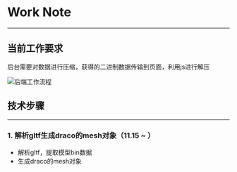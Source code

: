 # Work Note

---

## 当前工作要求

后台需要对数据进行压缩，获得的二进制数据传输到页面，利用js进行解压

![后端工作流程](G:/AboutGLTF/%E5%90%8E%E7%AB%AF%E5%B7%A5%E4%BD%9C%E6%B5%81%E7%A8%8B.jpg)

## 技术步骤

------

### 1. 解析gltf生成draco的mesh对象（11.15 ~ ）

- 解析gltf，提取模型bin数据
- 生成draco的mesh对象